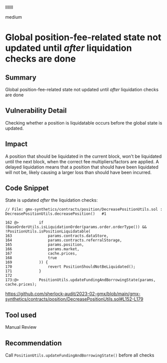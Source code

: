 IllIllI

medium

# Global position-fee-related state not updated until _after_ liquidation checks are done

## Summary

Global position-fee-related state not updated until _after_ liquidation checks are done


## Vulnerability Detail

Checking whether a position is liquidatable occurs before the global state is updated.


## Impact

A position that should be liquidated in the current block, won't be liquidated until the next block, when the correct fee multipliers/factors are applied. A delayed liquidation means that a position that should have been liquidated will not be, likely causing a larger loss than should have been incurred.


## Code Snippet

State is updated _after_ the liquidation checks:

```solidity
// File: gmx-synthetics/contracts/position/DecreasePositionUtils.sol : DecreasePositionUtils.decreasePosition()   #1

162 @>         if (BaseOrderUtils.isLiquidationOrder(params.order.orderType()) && !PositionUtils.isPositionLiquidatable(
163                params.contracts.dataStore,
164                params.contracts.referralStorage,
165                params.position,
166                params.market,
167                cache.prices,
168                true
169            )) {
170                revert PositionShouldNotBeLiquidated();
171            }
172    
173:@>         PositionUtils.updateFundingAndBorrowingState(params, cache.prices);
```
https://github.com/sherlock-audit/2023-02-gmx/blob/main/gmx-synthetics/contracts/position/DecreasePositionUtils.sol#L152-L179



## Tool used

Manual Review


## Recommendation

Call `PositionUtils.updateFundingAndBorrowingState()` before all checks

